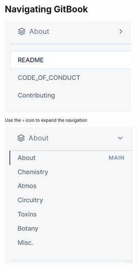 # Navigating GitBook

![](.gitbook/assets/navigationHelp1.png)

Use the `>` icon to expand the navigation

![](.gitbook/assets/navigationHelp2.png)
